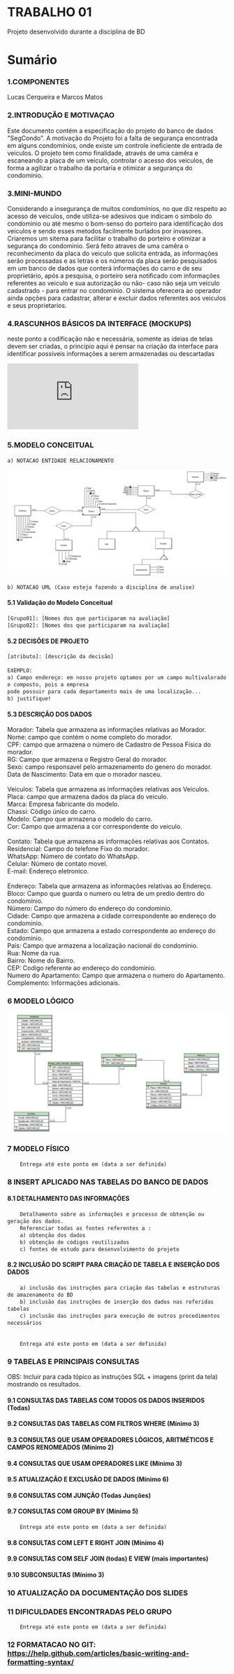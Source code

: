 # TRABALHO 01
Projeto desenvolvido durante a disciplina de BD

# Sumário

### 1.COMPONENTES<br>
Lucas Cerqueira e Marcos Matos<br>

### 2.INTRODUÇÃO E MOTIVAÇAO<br>
Este documento contém a especificação do projeto do banco de dados "SegCondo". 
A motivação do Projeto foi a falta de segurança encontrada em alguns condomínios, onde existe um controle ineficiente de entrada de veiculos. O projeto tem como finalidade, através de uma camêra e escaneando a placa de um veiculo, controlar o acesso dos veiculos, de forma a agilizar o trabalho da portaria e otimizar a segurança do condomínio.  <br>

### 3.MINI-MUNDO<br>
Considerando a insegurança de muitos condomínios, no que diz respeito ao acesso de veiculos, onde utiliza-se adesivos que indicam o simbolo do condominio ou até mesmo o bom-senso do porteiro para identificação dos veiculos e sendo esses metodos facilmente burlados por invasores. Criaremos um sitema para facilitar o trabalho do porteiro e otimizar a segurança do condominio. Será feito atraves de uma camêra o reconhecimento da placa do veiculo que solicita entrada, as informações serão processadas e as letras e os números da placa serão pesquisados em um banco de dados que conterá informações do carro e de seu proprietário, após a pesquisa, o porteiro sera notificado com informações referentes ao veiculo e sua autorização ou não- caso não seja um veiculo cadastrado - para entrar no condomínio. O sistema oferecera ao operador ainda opções para cadastrar, alterar e excluir dados referentes aos veiculos e seus proprietarios. <br>

### 4.RASCUNHOS BÁSICOS DA INTERFACE (MOCKUPS)<br>
neste ponto a codificação não e necessária, somente as ideias de telas devem ser criadas, o princípio aqui é pensar na criação da interface para identificar possíveis informações a serem armazenadas ou descartadas <br>

![Alt text](https://github.com/lucasemarcos/Trabalho01/blob/master/SegCondo.pdf "SegCondo")


### 5.MODELO CONCEITUAL<br>
    a) NOTACAO ENTIDADE RELACIONAMENTO
![Alt text](https://github.com/lucasemarcos/Trabalho01/blob/master/Modelo_Conceitual.PNG "Modelo Conceitual")
    
    b) NOTACAO UML (Caso esteja fazendo a disciplina de analise)

#### 5.1 Validação do Modelo Conceitual
    [Grupo01]: [Nomes dos que participaram na avaliação]
    [Grupo02]: [Nomes dos que participaram na avaliação]

#### 5.2 DECISÕES DE PROJETO
    [atributo]: [descrição da decisão]
    
    EXEMPLO:
    a) Campo endereço: em nosso projeto optamos por um campo multivalorado e composto, pois a empresa 
    pode possuir para cada departamento mais de uma localização... 
    b) justifique!

#### 5.3 DESCRIÇÃO DOS DADOS 
Morador: Tabela que armazena as informações relativas ao Morador.<br>
Nome: campo que contém o nome completo do morador.<br>
CPF: campo que armazena o número de Cadastro de Pessoa Física do morador.<br>
RG: Campo que armazena o Registro Geral do morador.<br>
Sexo: campo responsavel pelo armazenamento do genero do morador.<br>
Data de Nascimento: Data em que o morador nasceu.<br>
<br>
Veiculos: Tabela que armazena as informações relativas aos Veiculos.<br>
Placa: campo que armazena dados da placa do veiculo.<br>
Marca: Empresa fabricante do modelo.<br>
Chassi: Código único do carro.<br>
Modelo: Campo que armazena o modelo do carro.<br>
Cor: Campo que armazena a cor correspondente do veiculo.<br>
<br>
Contato: Tabela que armazena as informações relativas aos Contatos.<br>
Residencial: Campo do telefone Fixo do morador.<br>
WhatsApp: Número de contato do WhatsApp.<br>
Celular: Número de contato movel.<br>
E-mail: Endereço eletronico.<br>
<br>
Endereço: Tabela que armazena as informações relativas ao Endereço.<br>
Bloco: Campo que guarda o numero ou letra de um predio dentro do condominio.<br>
Número: Campo do número do endereço do condominio.<br>
Cidade: Campo que armazena a cidade correspondente ao endereço do condominio.<br>
Estado: Campo que armazena a estado correspondente ao endereço do condominio.<br>
País: Campo que armazena a localização nacional do condominio.<br>
Rua: Nome da rua.<br>
Bairro: Nome do Bairro.<br>
CEP: Codigo referente ao endereço do condominio.<br>
Numero do Apartamento: Campo que armazena o numero do Apartamento.<br>
Complemento: Informações adicionais.<br>


### 6	MODELO LÓGICO<br>
![Alt text](https://github.com/lucasemarcos/Trabalho01/blob/master/Modelo_Logico.PNG "Modelo Logico.")
### 7	MODELO FÍSICO<br>

        Entrega até este ponto em (data a ser definida)
        
 
### 8	INSERT APLICADO NAS TABELAS DO BANCO DE DADOS<br>
#### 8.1 DETALHAMENTO DAS INFORMAÇÕES
        Detalhamento sobre as informações e processo de obtenção ou geração dos dados.
        Referenciar todas as fontes referentes a :
        a) obtenção dos dados
        b) obtenção de códigos reutilizados
        c) fontes de estudo para desenvolvimento do projeto
        
#### 8.2 INCLUSÃO DO SCRIPT PARA CRIAÇÃO DE TABELA E INSERÇÃO DOS DADOS
        a) inclusão das instruções para criação das tabelas e estruturas de amazenamento do BD
        b) inclusão das instruções de inserção dos dados nas referidas tabelas
        c) inclusão das instruções para execução de outros procedimentos necessários


        Entrega até este ponto em (data a ser definida)
        
### 9	TABELAS E PRINCIPAIS CONSULTAS<br>
OBS: Incluir para cada tópico as instruções SQL + imagens (print da tela) mostrando os resultados.<br>
#### 9.1	CONSULTAS DAS TABELAS COM TODOS OS DADOS INSERIDOS (Todas) <br>
#### 9.2	CONSULTAS DAS TABELAS COM FILTROS WHERE (Mínimo 3) <br>
#### 9.3	CONSULTAS QUE USAM OPERADORES LÓGICOS, ARITMÉTICOS E CAMPOS RENOMEADOS (Mínimo 2)<br>
#### 9.4	CONSULTAS QUE USAM OPERADORES LIKE (Mínimo 3)  <br>
#### 9.5	ATUALIZAÇÃO E EXCLUSÃO DE DADOS (Mínimo 6)<br>
#### 9.6	CONSULTAS COM JUNÇÃO (Todas Junções)<br>
#### 9.7	CONSULTAS COM GROUP BY (Mínimo 5)<br>
        Entrega até este ponto em (data a ser definida)
        
#### 9.8	CONSULTAS COM LEFT E RIGHT JOIN (Mínimo 4) <br>
#### 9.9	CONSULTAS COM SELF JOIN (todas) E VIEW (mais importantes) <br>
#### 9.10	SUBCONSULTAS (Mínimo 3) <br>
### 10	ATUALIZAÇÃO DA DOCUMENTAÇÃO DOS SLIDES<br>
### 11	DIFICULDADES ENCONTRADAS PELO GRUPO<br>

        Entrega até este ponto em (data a ser definida)
        
### 12  FORMATACAO NO GIT: https://help.github.com/articles/basic-writing-and-formatting-syntax/
